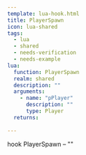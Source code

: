 ```yaml
---
template: lua-hook.html
title: PlayerSpawn
icon: lua-shared
tags:
  - lua
  - shared
  - needs-verification
  - needs-example
lua:
  function: PlayerSpawn
  realm: shared
  description: ""
  arguments:
    - name: "pPlayer"
      description: ""
      type: Player
  returns:
    
---
```


<div class="lua__search__keywords">
hook PlayerSpawn &#x2013; ""
</div>

